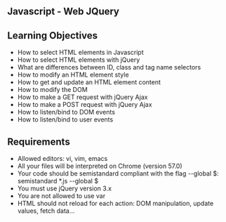 ## Javascript - Web JQuery

## Learning Objectives

- How to select HTML elements in Javascript
- How to select HTML elements with jQuery
- What are differences between ID, class and tag name selectors
- How to modify an HTML element style
- How to get and update an HTML element content
- How to modify the DOM
- How to make a GET request with jQuery Ajax
- How to make a POST request with jQuery Ajax
- How to listen/bind to DOM events
- How to listen/bind to user events

## Requirements

- Allowed editors: vi, vim, emacs
- All your files will be interpreted on Chrome (version 57.0)
- Your code should be semistandard compliant with the flag --global $: semistandard *.js --global $
- You must use jQuery version 3.x
- You are not allowed to use var
- HTML should not reload for each action: DOM manipulation, update values, fetch data…
